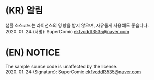 (KR) 알림
========= 
샘플 소스코드는 라이선스의 영향을 받지 않으며, 자유롭게 사용해도 좋습니다.  
2020. 01. 24 (서명): SuperComic <ekfvoddl3535@naver.com>  
  
   
   
(EN) NOTICE
===========
The sample source code is unaffected by the license.  
2020. 01. 24 (Signature): SuperComic <ekfvoddl3535@naver.com>
